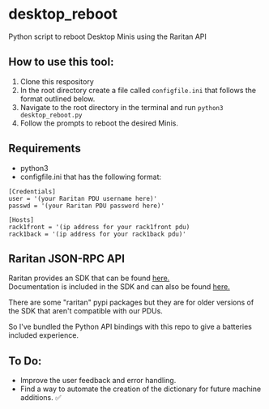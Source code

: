 # desktop_reboot
Python script to reboot Desktop Minis using the Raritan API

## How to use this tool:
1) Clone this respository
2) In the root directory create a file called `configfile.ini` that follows the format outlined below.
3) Navigate to the root directory in the terminal and run `python3 desktop_reboot.py`
4) Follow the prompts to reboot the desired Minis.

## Requirements
* python3
* configfile.ini that has the following format:
```
[Credentials]
user = '(your Raritan PDU username here)'
passwd = '(your Raritan PDU password here)'

[Hosts]
rack1front = '(ip address for your rack1front pdu)
rack1back = '(ip address for your rack1back pdu)'
```

## Raritan JSON-RPC API
Raritan provides an SDK that can be found [here.](https://www.raritan.com/support/product/px3)  
Documentation is included in the SDK and can also be found [here.](https://help.raritan.com/json-rpc/pdu/v3.6.1/)

There are some "raritan" pypi packages but they are for older versions of the SDK that aren't compatible with our PDUs. 

So I've bundled the Python API bindings with this repo to give a batteries included experience. 

## To Do:
* Improve the user feedback and error handling. 
* Find a way to automate the creation of the dictionary for future machine additions. ✅